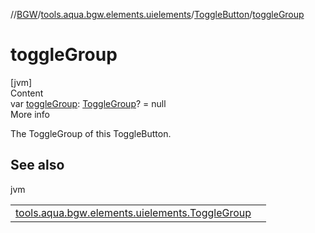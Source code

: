 //[BGW](../../../index.md)/[tools.aqua.bgw.elements.uielements](../index.md)/[ToggleButton](index.md)/[toggleGroup](toggle-group.md)



# toggleGroup  
[jvm]  
Content  
var [toggleGroup](toggle-group.md): [ToggleGroup](../-toggle-group/index.md)? = null  
More info  


The ToggleGroup of this ToggleButton.



## See also  
  
jvm  
  
| | |
|---|---|
| <a name="tools.aqua.bgw.elements.uielements/ToggleButton/toggleGroup/#/PointingToDeclaration/"></a>[tools.aqua.bgw.elements.uielements.ToggleGroup](../-toggle-group/index.md)| <a name="tools.aqua.bgw.elements.uielements/ToggleButton/toggleGroup/#/PointingToDeclaration/"></a>|
  
  



